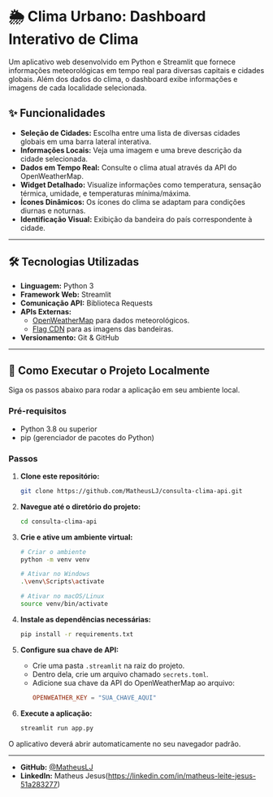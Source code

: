 # 🌦️ Clima Urbano: Dashboard Interativo de Clima

Um aplicativo web desenvolvido em Python e Streamlit que fornece informações meteorológicas em tempo real para diversas capitais e cidades globais. Além dos dados do clima, o dashboard exibe informações e imagens de cada localidade selecionada.


## ✨ Funcionalidades

* **Seleção de Cidades:** Escolha entre uma lista de diversas cidades globais em uma barra lateral interativa.
* **Informações Locais:** Veja uma imagem e uma breve descrição da cidade selecionada.
* **Dados em Tempo Real:** Consulte o clima atual através da API do OpenWeatherMap.
* **Widget Detalhado:** Visualize informações como temperatura, sensação térmica, umidade, e temperaturas mínima/máxima.
* **Ícones Dinâmicos:** Os ícones do clima se adaptam para condições diurnas e noturnas.
* **Identificação Visual:** Exibição da bandeira do país correspondente à cidade.

---

## 🛠️ Tecnologias Utilizadas

* **Linguagem:** Python 3
* **Framework Web:** Streamlit
* **Comunicação API:** Biblioteca Requests
* **APIs Externas:**
    * [OpenWeatherMap](https://openweathermap.org/api) para dados meteorológicos.
    * [Flag CDN](https://flagcdn.com/) para as imagens das bandeiras.
* **Versionamento:** Git & GitHub

---

## 🚀 Como Executar o Projeto Localmente

Siga os passos abaixo para rodar a aplicação em seu ambiente local.

### Pré-requisitos

* Python 3.8 ou superior
* pip (gerenciador de pacotes do Python)

### Passos

1.  **Clone este repositório:**
    ```bash
    git clone https://github.com/MatheusLJ/consulta-clima-api.git
    ```

2.  **Navegue até o diretório do projeto:**
    ```bash
    cd consulta-clima-api
    ```

3.  **Crie e ative um ambiente virtual:**
    ```bash
    # Criar o ambiente
    python -m venv venv

    # Ativar no Windows
    .\venv\Scripts\activate

    # Ativar no macOS/Linux
    source venv/bin/activate
    ```

4.  **Instale as dependências necessárias:**
    ```bash
    pip install -r requirements.txt
    ```

5.  **Configure sua chave de API:**
    * Crie uma pasta `.streamlit` na raiz do projeto.
    * Dentro dela, crie um arquivo chamado `secrets.toml`.
    * Adicione sua chave da API do OpenWeatherMap ao arquivo:
        ```toml
        OPENWEATHER_KEY = "SUA_CHAVE_AQUI"
        ```

6.  **Execute a aplicação:**
    ```bash
    streamlit run app.py
    ```

O aplicativo deverá abrir automaticamente no seu navegador padrão.

---



* **GitHub:** [@MatheusLJ](https://github.com/MatheusLJ)
* **LinkedIn:** Matheus Jesus(https://linkedin.com/in/matheus-leite-jesus-51a283277)
